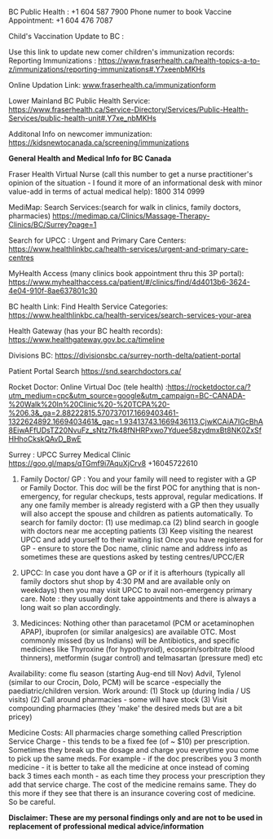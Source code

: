 BC Public Health : +1 604 587 7900
Phone numer to book Vaccine Appointment: +1 604 476 7087 

Child's Vaccination Update to BC : 

Use this link to update new comer children's immunization records:  Reporting Immunizations : 
https://www.fraserhealth.ca/health-topics-a-to-z/immunizations/reporting-immunizations#.Y7xeenbMKHs

Online Updation Link: www.fraserhealth.ca/immunizationform

Lower Mainland BC Public Health Service: https://www.fraserhealth.ca/Service-Directory/Services/Public-Health-Services/public-health-unit#.Y7xe_nbMKHs

Additonal Info on newcomer immunization: https://kidsnewtocanada.ca/screening/immunizations

**General Health and Medical Info for BC Canada**

Fraser Health Virtual Nurse (call this number to get a nurse practitioner's opinion of the situation - I found it more of an informational desk with minor value-add in terms of actual medical help): 1800 314 0999

MediMap: Search Services:(search for walk in clinics, family doctors, pharmacies) https://medimap.ca/Clinics/Massage-Therapy-Clinics/BC/Surrey?page=1

Search for UPCC : Urgent and Primary Care Centers: https://www.healthlinkbc.ca/health-services/urgent-and-primary-care-centres

MyHealth Access (many clinics book appointment thru this 3P portal): https://www.myhealthaccess.ca/patient/#/clinics/find/4d4013b6-3624-4e04-910f-8ae637801c30

BC health Link: Find Health Service Categories: https://www.healthlinkbc.ca/health-services/search-services-your-area

Health Gateway (has your BC health records): https://www.healthgateway.gov.bc.ca/timeline

Divisions BC:
https://divisionsbc.ca/surrey-north-delta/patient-portal

Patient Portal Search https://snd.searchdoctors.ca/

Rocket Doctor: Online Virtual Doc (tele health) :https://rocketdoctor.ca/?utm_medium=cpc&utm_source=google&utm_campaign=BC-CANADA-%20Walk%20In%20Clinic%20-%20TCPA%20-%206.3&_ga=2.88222815.570737017.1669403461-1322624892.1669403461&_gac=1.93413743.1669436113.CjwKCAiA7IGcBhA8EiwAFfUDsTZ20NvuFz_sNtz7fk48fNHRPxwo7Yduee58zydmxBt8NK0ZxSfHHhoCkskQAvD_BwE 

Surrey : UPCC Surrey Medical Clinic https://goo.gl/maps/qTGmf9i7AquXjCrv8  +16045722610



1) Family Doctor/ GP : You and your family will need to register with a GP or Family Doctor. This doc will be the first POC for anything that is non-emergency, for regular checkups, tests approval, regular medications. If any one family member is already registerd with a GP then they usually will also accept the spouse and children as patients automatically. To search for family doctor: (1) use medimap.ca (2) blind search in google with doctors near me accepting patients (3) Keep visiting the nearest UPCC and add yourself to their waiting list 
Once you have registered for GP - ensure to store the Doc name, clinic name and address info as sometimes these are questions asked by testing centres/UPCC/ER 

3) UPCC: In case you dont have a GP or if it is afterhours (typically all family doctors shut shop by 4:30 PM and are available only on weekdays) then you may visit UPCC to avail non-emergency primary care. Note : they usually dont take appointments and there is always a long wait so plan accordingly. 

4) Medicinces: Nothing other than paracetamol (PCM or acetaminophen APAP), ibuprofen (or similar analgesics) are available OTC. Most commonly missed (by us Indians) will be Antibiotics, and specific medicines like Thyroxine (for hypothyroid), ecosprin/sorbitrate (blood thinners), metformin (sugar control) and telmasartan (pressure med) etc 

Availability: come flu season (starting Aug-end till Nov) Advil, Tylenol (similar to our Crocin, Dolo, PCM) will be scarce -especially the paediatric/children version. 
Work around: (1) Stock up (during India / US visits) (2) Call around pharmacies - some will have stock (3) Visit compounding pharmacies (they 'make' the desired meds but are a bit pricey)     

Medicine Costs: All pharmacies charge something called Prescription Service Charge - this tends to be a fixed fee (of ~ $10) per prescription. Sometimes they break up the dosage and charge you everytime you come to pick up the same meds. For example - if the doc prescribes you 3 month medicine - it is better to take all the medicine at once instead of coming back 3 times each month - as each time they process your prescription they add that service charge. The cost of the medicine remains same. They do this more if they see that there is an insurance covering cost of medicine. So be careful.


__Disclaimer: These are my personal findings only and are not to be used in replacement of professional medical advice/information__
